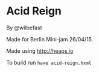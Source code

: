 # Acid Reign

By @wilbefast

Made for Berlin Mini-jam 26/04/15.

Made using http://heaps.io

To build run ``haxe acid-reign.hxml``


